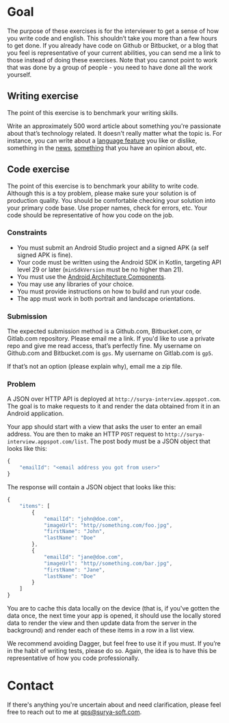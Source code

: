 # Goal

The purpose of these exercises is for the interviewer to get a sense of how you write code and english. This shouldn’t take you more than a few hours to get done. If you already have code on Github or Bitbucket, or a blog that you feel is representative of your current abilities, you can send me a link to those instead of doing these exercises. Note that you cannot point to work that was done by a group of people - you need to have done all the work yourself.


## Writing exercise

The point of this exercise is to benchmark your writing skills.

Write an approximately 500 word article about something you're passionate about that’s technology related. It doesn't really matter what the topic is. For instance, you can write about a [language feature](https://www.mikeash.com/pyblog/friday-qa-2015-06-19-the-best-of-whats-new-in-swift.html) you like or dislike, something in the [news](http://david-smith.org/blog/2014/11/18/initial-impressions-for-watchkit/), [something](http://daringfireball.net/2014/11/native_apps_are_part_of_the_web) that you have an opinion about, etc.



## Code exercise

The point of this exercise is to benchmark your ability to write code. Although this is a toy problem, please make sure your solution is of production quality. You should be comfortable checking your solution into your primary code base. Use proper names, check for errors, etc. Your code should be representative of how you code on the job.


### Constraints

- You must submit an Android Studio project and a signed APK (a self signed APK is fine).
- Your code must be written using the Android SDK in Kotlin, targeting API level 29 or later (`minSdkVersion` must be no higher than 21).
- You must use the [Android Architecture Components](https://developer.android.com/topic/libraries/architecture/).
- You may use any libraries of your choice.
- You must provide instructions on how to build and run your code.
- The app must work in both portrait and landscape orientations.

### Submission

The expected submission method is a Github.com, Bitbucket.com, or Gitlab.com repository. Please email me a link. If you'd like to use a private repo and give me read access, that’s perfectly fine. My username on Github.com and Bitbucket.com is `gps`. My username on Gitlab.com is `gp5`.

If that’s not an option (please explain why), email me a zip file.

### Problem

A JSON over HTTP API is deployed at `http://surya-interview.appspot.com`. The goal is to make requests to it and render the data obtained from it in an Android application.

Your app should start with a view that asks the user to enter an email address. You are then to make an HTTP `POST` request to `http://surya-interview.appspot.com/list`. The post body must be a JSON object that looks like this:

```javascript
{
    "emailId": "<email address you got from user>"
}
```

The response will contain a JSON object that looks like this:

```javascript
{
    "items": [
        {
            "emailId": "john@doe.com",
            "imageUrl": "http//something.com/foo.jpg",
            "firstName": "John",
            "lastName": "Doe"
        },
        {
            "emailId": "jane@doe.com",
            "imageUrl": "http//something.com/bar.jpg",
            "firstName": "Jane",
            "lastName": "Doe"
        }
    ]
}
```

You are to cache this data locally on the device (that is, if you've gotten the data once, the next time your app is opened, it should use the locally stored data to render the view and then update data from the server in the background) and render each of these items in a row in a list view.

We recommend avoiding Dagger, but feel free to use it if you must. If you’re in the habit of writing tests, please do so. Again, the idea is to have this be representative of how you code professionally.


# Contact

If there's anything you're uncertain about and need clarification, please feel free to reach out to me at gps@surya-soft.com.

